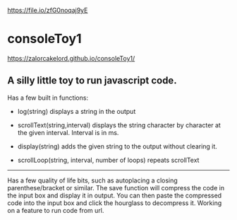 https://file.io/zfG0noqaj9yE

# consoleToy1

https://zalorcakelord.github.io/consoleToy1/

A silly little toy to run javascript code.
---

Has a few built in functions:

  - log(string)  displays a string in the output
  
  
  - scrollText(string,interval)  displays the string character by character at the given interval. Interval is in ms.
  
  
  - display(string)  adds the given string to the output without clearing it.
  
  
  - scrollLoop(string, interval, number of loops) repeats scrollText
  
  
---


Has a few quality of life bits, such as autoplacing a closing parenthese/bracket or similar.
The save function will compress the code in the input box and display it in output. You can then paste the compressed code into the input box and click the hourglass to decompress it. Working on a feature to run code from url.
  
  

